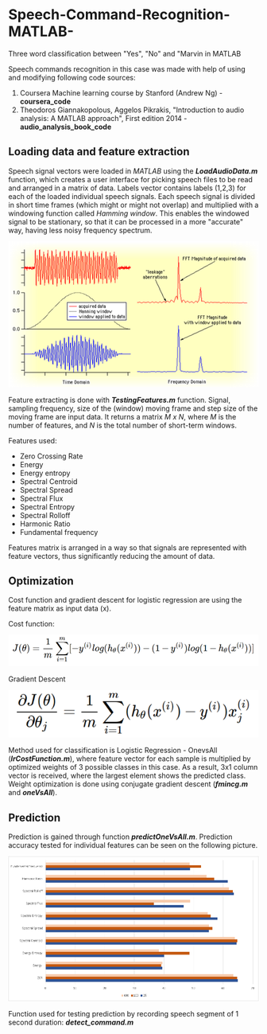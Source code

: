 # Speech-Command-Recognition-MATLAB-


Three word classification between "Yes", "No" and "Marvin in MATLAB

Speech commands recognition in this case was made with help of using and modifying following code sources:
  1. Coursera Machine learning course by Stanford (Andrew Ng) - **coursera_code**
  2. Theodoros Giannakopolous, Aggelos Pikrakis, "Introduction to audio analysis: A MATLAB approach", First edition 2014 - **audio_analysis_book_code**
  
  ## Loading data and feature extraction
  
 Speech signal vectors were loaded in *MATLAB* using the ***LoadAudioData.m*** function, which creates a user interface for picking speech files to be read and arranged in a matrix of data.
Labels vector contains labels (1,2,3) for each of the loaded individual speech signals.
Each speech signal is divided in short time frames (which might or might not overlap) and multiplied with a windowing function called *Hamming window*. This enables the windowed signal to be stationary, so that it can be processed in a more "accurate" way, having less noisy frequency spectrum.

<p align="center"><img src="images/hanning.png" /></p>

Feature extracting is done with ***TestingFeatures.m*** function. Signal, sampling frequency, size of the (window) moving frame and step size of the moving frame are input data. It returns a matrix *M x N*, where *M* is the number of features, and *N* is the total number of short-term windows.

Features used:
  - Zero Crossing Rate
  - Energy
  - Energy entropy
  - Spectral Centroid
  - Spectral Spread
  - Spectral Flux
  - Spectral Entropy
  - Spectral Rolloff
  - Harmonic Ratio
  - Fundamental frequency

Features matrix is arranged in a way so that signals are represented with feature vectors, thus significantly reducing the amount of data. 

## Optimization

Cost function and gradient descent for logistic regression are using the feature matrix as input data (x).

Cost function:
<p align="center"><img src="images/cost.png" /></p>
Gradient Descent
<p align="center"><img src="images/gradient.png" /></p>

Method used for classification is Logistic Regression - OnevsAll (***lrCostFunction.m***), where feature vector for each sample is multiplied by optimized weights of 3 possible classes in this case. As a result, 3x1 column vector is received, where the largest element shows the predicted class. Weight optimization is done using conjugate gradient descent (***fmincg.m*** and ***oneVsAll***). 

## Prediction

Prediction is gained through function ***predictOneVsAll.m***.
Prediction accuracy tested for individual features can be seen on the following picture.

<p align="center"><img src="images/acc_graph.png" /></p>
 
 
Function used for testing prediction by recording speech segment of 1 second duration: ***detect_command.m***
